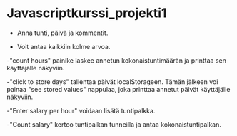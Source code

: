 # Javascriptkurssi_projekti1
- Anna tunti, päivä ja kommentit.

- Voit antaa kaikkiin kolme arvoa. 

-"count hours" painike laskee annetun kokonaistuntimäärän ja printtaa sen käyttäjälle näkyviin. 

-"click to store days" tallentaa päivät localStorageen. Tämän jälkeen voi painaa "see stored values" nappulaa, joka printtaa annetut päivät käyttäjälle näkyviin. 

-"Enter salary per hour" voidaan lisätä tuntipalkka. 

-"Count salary" kertoo tuntipalkan tunneilla ja antaa kokonaistuntipalkan. 
